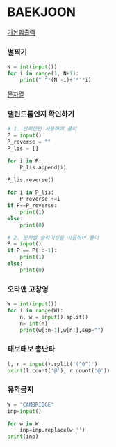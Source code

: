 # BAEKJOON

[기본입출력](https://www.notion.so/d67a9c625689412cbcc890877e7bfff5)

### 별찍기

```python
N = int(input())
for i in range(1, N+1):
    print(" "*(N -i)+'*'*i)
```





[문자열](https://www.notion.so/4bf0b545508d486b9268520b7e4ee390)



### 팰린드롬인지 확인하기

```python
# 1. 반복문만 사용하여 풀이
P = input()
P_reverse = ""
P_lis = []

for i in P:
    P_lis.append(i)

P_lis.reverse()

for i in P_lis:
    P_reverse +=i
if P==P_reverse:
    print(1)
else:
    print(0)
```

```python
# 2. 문자열 슬라이싱을 사용하여 풀이
P = input()
if P == P[::-1]:
    print(1)
else:
    print(0)
```



### 오타맨 고창영

```python
W = int(input())
for i in range(W):
    n, w = input().split()
    n= int(n)
    print(w[:n-1],w[n:],sep="")
```



### 태보태보 총난타

```python
l, r = input().split('(^0^)')
print(l.count('@'), r.count('@'))
```

### 유학금지

```python
W = "CAMBRIDGE"
inp=input()

for w in W:
    inp=inp.replace(w,'')
print(inp)
```

